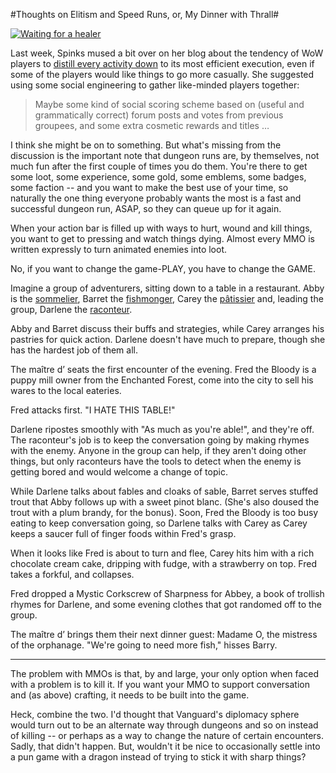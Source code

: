 #Thoughts on Elitism and Speed Runs, or, My Dinner with Thrall#

[![](http://westkarana.com/wp-content/uploads/2010/11/lotroclient-2010-11-24-00-25-18-91-480x385.jpg "Waiting for a healer")](http://westkarana.com/wp-content/uploads/2010/11/lotroclient-2010-11-24-00-25-18-91.jpg)

Last week, Spinks mused a bit over on her blog about the tendency of WoW players to [distill every activity down](http://spinksville.wordpress.com/2010/11/19/thought-of-the-day-on-elitism-and-speed-runs/) to its most efficient execution, even if some of the players would like things to go more casually. She suggested using some social engineering to gather like-minded players together:


> Maybe some kind of social scoring scheme based on (useful and grammatically correct) forum posts and votes from previous groupees, and some extra cosmetic rewards and titles …




I think she might be on to something. But what's missing from the discussion is the important note that dungeon runs are, by themselves, not much fun after the first couple of times you do them. You're there to get some loot, some experience, some gold, some emblems, some badges, some faction -- and you want to make the best use of your time, so naturally the one thing everyone probably wants the most is a fast and successful dungeon run, ASAP, so they can queue up for it again.

When your action bar is filled up with ways to hurt, wound and kill things, you want to get to pressing and watch things dying. Almost every MMO is written expressly to turn animated enemies into loot.

No, if you want to change the game-PLAY, you have to change the GAME.

Imagine a group of adventurers, sitting down to a table in a restaurant. Abby is the [sommelier](http://en.wikipedia.org/wiki/Sommelier), Barret the [fishmonger](http://en.wikipedia.org/wiki/Fishmonger), Carey the [pâtissier](http://en.wikipedia.org/wiki/Pastry_chef) and, leading the group, Darlene the [raconteur](http://www.merriam-webster.com/dictionary/raconteur). 

Abby and Barret discuss their buffs and strategies, while Carey arranges his pastries for quick action. Darlene doesn't have much to prepare, though she has the hardest job of them all.

The maître d’ seats the first encounter of the evening. Fred the Bloody is a puppy mill owner from the Enchanted Forest, come into the city to sell his wares to the local eateries.

Fred attacks first. "I HATE THIS TABLE!"

Darlene ripostes smoothly with "As much as you're able!", and they're off. The raconteur's job is to keep the conversation going by making rhymes with the enemy. Anyone in the group can help, if they aren't doing other things, but only raconteurs have the tools to detect when the enemy is getting bored and would welcome a change of topic.

While Darlene talks about fables and cloaks of sable, Barret serves stuffed trout that Abby follows up with a sweet pinot blanc. (She's also doused the trout with a plum brandy, for the bonus). Soon, Fred the Bloody is too busy eating to keep conversation going, so Darlene talks with Carey as Carey keeps a saucer full of finger foods within Fred's grasp.

When it looks like Fred is about to turn and flee, Carey hits him with a rich chocolate cream cake, dripping with fudge, with a strawberry on top. Fred takes a forkful, and collapses.

Fred dropped a Mystic Corkscrew of Sharpness for Abbey, a book of trollish rhymes for Darlene, and some evening clothes that got randomed off to the group.

The maître d’ brings them their next dinner guest: Madame O, the mistress of the orphanage. "We're going to need more fish," hisses Barry.

---

The problem with MMOs is that, by and large, your only option when faced with a problem is to kill it. If you want your MMO to support conversation and (as above) crafting, it needs to be built into the game.

Heck, combine the two. I'd thought that Vanguard's diplomacy sphere would turn out to be an alternate way through dungeons and so on instead of killing -- or perhaps as a way to change the nature of certain encounters. Sadly, that didn't happen. But, wouldn't it be nice to occasionally settle into a pun game with a dragon instead of trying to stick it with sharp things?

